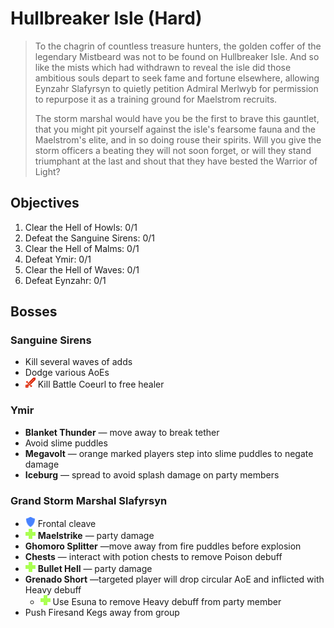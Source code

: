 # Hullbreaker Isle (Hard)

> To the chagrin of countless treasure hunters, the golden coffer of the legendary Mistbeard was not to be found on Hullbreaker Isle. And so like the mists which had withdrawn to reveal the isle did those ambitious souls depart to seek fame and fortune elsewhere, allowing Eynzahr Slafyrsyn to quietly petition Admiral Merlwyb for permission to repurpose it as a training ground for Maelstrom recruits.
>
> The storm marshal would have you be the first to brave this gauntlet, that you might pit yourself against the isle's fearsome fauna and the Maelstrom's elite, and in so doing rouse their spirits. Will you give the storm officers a beating they will not soon forget, or will they stand triumphant at the last and shout that they have bested the Warrior of Light?

## Objectives

1. Clear the Hell of Howls: 0/1
2. Defeat the Sanguine Sirens: 0/1
3. Clear the Hell of Malms: 0/1
4. Defeat Ymir: 0/1
5. Clear the Hell of Waves: 0/1
6. Defeat Eynzahr: 0/1

## Bosses

### Sanguine Sirens

- Kill several waves of adds
- Dodge various AoEs
- ![](/assets/icons/role-dps.png) Kill Battle Coeurl to free healer

### Ymir

- **Blanket Thunder** — move away to break tether
- Avoid slime puddles
- **Megavolt** — orange marked players step into slime puddles to negate damage
- **Iceburg** — spread to avoid splash damage on party members

### Grand Storm Marshal Slafyrsyn

- ![](/assets/icons/role-tank.png) Frontal cleave
- ![](/assets/icons/role-healer.png) **Maelstrike** — party damage
- **Ghomoro Splitter** —move away from fire puddles before explosion
- **Chests** — interact with potion chests to remove Poison debuff
- ![](/assets/icons/role-healer.png) **Bullet Hell** — party damage
- **Grenado Short** —targeted player will drop circular AoE and inflicted with Heavy debuff
  - ![](/assets/icons/role-healer.png) Use Esuna to remove Heavy debuff from party member
- Push Firesand Kegs away from group
